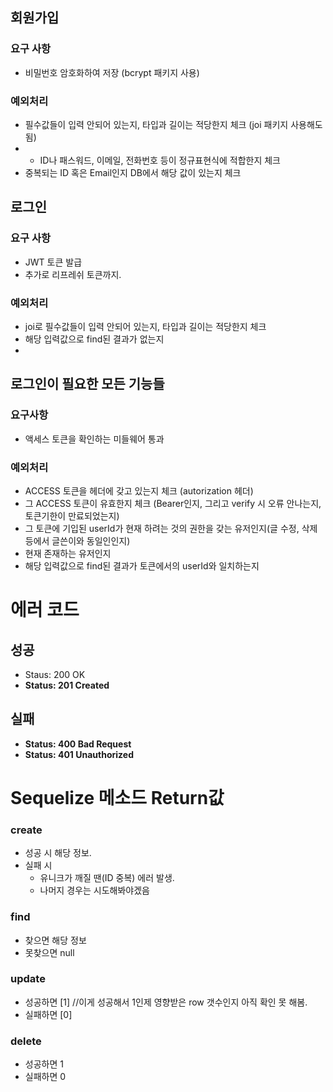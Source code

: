 ## 회원가입

### 요구 사항

- 비밀번호 암호화하여 저장 (bcrypt 패키지 사용)

### 예외처리

- 필수값들이 입력 안되어 있는지, 타입과 길이는 적당한지 체크 (joi 패키지 사용해도 됨)
- - ID나 패스워드, 이메일, 전화번호 등이 정규표현식에 적합한지 체크
- 중복되는 ID 혹은 Email인지 DB에서 해당 값이 있는지 체크

## 로그인

### 요구 사항

- JWT 토큰 발급
- 추가로 리프레쉬 토큰까지.

### 예외처리

- joi로 필수값들이 입력 안되어 있는지, 타입과 길이는 적당한지 체크
- 해당 입력값으로 find된 결과가 없는지
- 

## 로그인이 필요한 모든 기능들

### 요구사항

- 액세스 토큰을 확인하는 미들웨어 통과

### 예외처리

- ACCESS 토큰을 헤더에 갖고 있는지 체크 (autorization 헤더)
- 그 ACCESS 토큰이 유효한지 체크 (Bearer인지, 그리고 verify 시 오류 안나는지, 토큰기한이 만료되었는지)
- 그 토큰에 기입된 userId가 현재 하려는 것의 권한을 갖는 유저인지(글 수정, 삭제 등에서 글쓴이와 동일인인지)
- 현재 존재하는 유저인지
- 해당 입력값으로 find된 결과가 토큰에서의 userId와 일치하는지

# 에러 코드

## 성공

- Staus: 200 OK
- **Status: 201 Created**

## 실패

- **Status: 400 Bad Request**
- **Status: 401 Unauthorized**

# Sequelize 메소드 Return값

### create

- 성공 시 해당 정보.
- 실패 시
    - 유니크가 깨질 땐(ID 중복) 에러 발생.
    - 나머지 경우는 시도해봐야겠음

### find

- 찾으면 해당 정보
- 못찾으면 null

### update

- 성공하면 [1]  //이게 성공해서 1인제 영향받은 row 갯수인지 아직 확인 못 해봄.
- 실패하면 [0]

### delete

- 성공하면 1
- 실패하면 0

